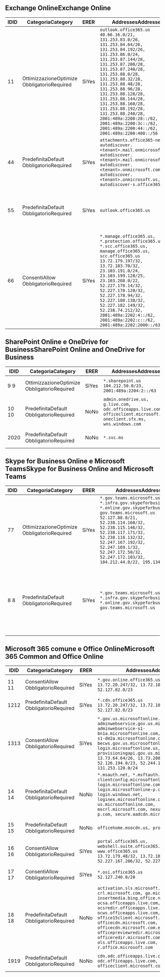 <!--THIS FILE IS AUTOMATICALLY GENERATED. MANUAL CHANGES WILL BE OVERWRITTEN.-->
<!--Please contact the Office 365 Endpoints team with any questions.-->
<!--USGovGCCHigh endpoints version 2019053100-->
<!--File generated 2019-05-31 17:02:21.0661-->

## <a name="exchange-online"></a><span data-ttu-id="030df-101">Exchange Online</span><span class="sxs-lookup"><span data-stu-id="030df-101">Exchange Online</span></span>

<span data-ttu-id="030df-102">ID</span><span class="sxs-lookup"><span data-stu-id="030df-102">ID</span></span> | <span data-ttu-id="030df-103">Categoria</span><span class="sxs-lookup"><span data-stu-id="030df-103">Category</span></span> | <span data-ttu-id="030df-104">ER</span><span class="sxs-lookup"><span data-stu-id="030df-104">ER</span></span> | <span data-ttu-id="030df-105">Addresses</span><span class="sxs-lookup"><span data-stu-id="030df-105">Addresses</span></span> | <span data-ttu-id="030df-106">Porte</span><span class="sxs-lookup"><span data-stu-id="030df-106">Ports</span></span>
-- | -------------------- | --- | ------------------------------------------------------------------------------------------------------------------------------------------------------------------------------------------------------------------------------------------------------------------------------------------------------------------------------------------------------------------------------------------------------------------------------------------------ | -------------------------------
<span data-ttu-id="030df-107">1</span><span class="sxs-lookup"><span data-stu-id="030df-107">1</span></span> | <span data-ttu-id="030df-108">Ottimizzazione</span><span class="sxs-lookup"><span data-stu-id="030df-108">Optimize</span></span><BR><span data-ttu-id="030df-109">Obbligatorio</span><span class="sxs-lookup"><span data-stu-id="030df-109">Required</span></span> | <span data-ttu-id="030df-110">Sì</span><span class="sxs-lookup"><span data-stu-id="030df-110">Yes</span></span> | `outlook.office365.us`<BR>`40.66.16.0/21, 131.253.83.0/26, 131.253.84.64/26, 131.253.84.192/26, 131.253.86.0/24, 131.253.87.144/28, 131.253.87.208/28, 131.253.87.240/28, 131.253.88.0/28, 131.253.88.32/28, 131.253.88.48/28, 131.253.88.96/28, 131.253.88.128/28, 131.253.88.144/28, 131.253.88.160/28, 131.253.88.192/28, 131.253.88.240/28, 2001:489a:2200:28::/62, 2001:489a:2200:3c::/62, 2001:489a:2200:44::/62, 2001:489a:2200:400::/56` | <span data-ttu-id="030df-111">**TCP:** 443, 80</span><span class="sxs-lookup"><span data-stu-id="030df-111">**TCP:** 443, 80</span></span>
<span data-ttu-id="030df-112">4</span><span class="sxs-lookup"><span data-stu-id="030df-112">4</span></span> | <span data-ttu-id="030df-113">Predefinita</span><span class="sxs-lookup"><span data-stu-id="030df-113">Default</span></span><BR><span data-ttu-id="030df-114">Obbligatorio</span><span class="sxs-lookup"><span data-stu-id="030df-114">Required</span></span> | <span data-ttu-id="030df-115">Sì</span><span class="sxs-lookup"><span data-stu-id="030df-115">Yes</span></span> | `attachments.office365-net.us, autodiscover.<tenant>.mail.onmicrosoft.com, autodiscover.<tenant>.mail.onmicrosoft.us, autodiscover.<tenant>.onmicrosoft.com, autodiscover.<tenant>.onmicrosoft.us, autodiscover-s.office365.us` | <span data-ttu-id="030df-116">**TCP:** 443, 80</span><span class="sxs-lookup"><span data-stu-id="030df-116">**TCP:** 443, 80</span></span>
<span data-ttu-id="030df-117">5</span><span class="sxs-lookup"><span data-stu-id="030df-117">5</span></span> | <span data-ttu-id="030df-118">Predefinita</span><span class="sxs-lookup"><span data-stu-id="030df-118">Default</span></span><BR><span data-ttu-id="030df-119">Obbligatorio</span><span class="sxs-lookup"><span data-stu-id="030df-119">Required</span></span> | <span data-ttu-id="030df-120">Sì</span><span class="sxs-lookup"><span data-stu-id="030df-120">Yes</span></span> | `outlook.office365.us` | <span data-ttu-id="030df-121">**TCP:** 143, 25, 587, 993, 995</span><span class="sxs-lookup"><span data-stu-id="030df-121">**TCP:** 143, 25, 587, 993, 995</span></span>
<span data-ttu-id="030df-122">6</span><span class="sxs-lookup"><span data-stu-id="030df-122">6</span></span> | <span data-ttu-id="030df-123">Consenti</span><span class="sxs-lookup"><span data-stu-id="030df-123">Allow</span></span><BR><span data-ttu-id="030df-124">Obbligatorio</span><span class="sxs-lookup"><span data-stu-id="030df-124">Required</span></span> | <span data-ttu-id="030df-125">Sì</span><span class="sxs-lookup"><span data-stu-id="030df-125">Yes</span></span> | `*.manage.office365.us, *.protection.office365.us, *.scc.office365.us, manage.office365.us, scc.office365.us`<BR>`13.72.179.197/32, 13.72.183.70/32, 23.103.191.0/24, 23.103.199.128/25, 23.103.208.0/22, 52.227.170.14/32, 52.227.170.120/32, 52.227.178.94/32, 52.227.180.138/32, 52.227.182.149/32, 52.238.74.212/32, 2001:489a:2202:4::/62, 2001:489a:2202:c::/62, 2001:489a:2202:2000::/63` | <span data-ttu-id="030df-126">**TCP:** 25, 443</span><span class="sxs-lookup"><span data-stu-id="030df-126">**TCP:** 25, 443</span></span>

## <a name="sharepoint-online-and-onedrive-for-business"></a><span data-ttu-id="030df-127">SharePoint Online e OneDrive for Business</span><span class="sxs-lookup"><span data-stu-id="030df-127">SharePoint Online and OneDrive for Business</span></span>

<span data-ttu-id="030df-128">ID</span><span class="sxs-lookup"><span data-stu-id="030df-128">ID</span></span> | <span data-ttu-id="030df-129">Categoria</span><span class="sxs-lookup"><span data-stu-id="030df-129">Category</span></span> | <span data-ttu-id="030df-130">ER</span><span class="sxs-lookup"><span data-stu-id="030df-130">ER</span></span> | <span data-ttu-id="030df-131">Addresses</span><span class="sxs-lookup"><span data-stu-id="030df-131">Addresses</span></span> | <span data-ttu-id="030df-132">Porte</span><span class="sxs-lookup"><span data-stu-id="030df-132">Ports</span></span>
-- | -------------------- | --- | ----------------------------------------------------------------------------------------------------------------------- | ----------------
<span data-ttu-id="030df-133">9 </span><span class="sxs-lookup"><span data-stu-id="030df-133">9</span></span> | <span data-ttu-id="030df-134">Ottimizzazione</span><span class="sxs-lookup"><span data-stu-id="030df-134">Optimize</span></span><BR><span data-ttu-id="030df-135">Obbligatorio</span><span class="sxs-lookup"><span data-stu-id="030df-135">Required</span></span> | <span data-ttu-id="030df-136">Sì</span><span class="sxs-lookup"><span data-stu-id="030df-136">Yes</span></span> | `*.sharepoint.us`<BR>`104.212.50.0/23, 2001:489a:2204:2::/63` | <span data-ttu-id="030df-137">**TCP:** 443, 80</span><span class="sxs-lookup"><span data-stu-id="030df-137">**TCP:** 443, 80</span></span>
<span data-ttu-id="030df-138">10 </span><span class="sxs-lookup"><span data-stu-id="030df-138">10</span></span> | <span data-ttu-id="030df-139">Predefinita</span><span class="sxs-lookup"><span data-stu-id="030df-139">Default</span></span><BR><span data-ttu-id="030df-140">Obbligatorio</span><span class="sxs-lookup"><span data-stu-id="030df-140">Required</span></span> | <span data-ttu-id="030df-141">No</span><span class="sxs-lookup"><span data-stu-id="030df-141">No</span></span> | `admin.onedrive.us, g.live.com, odc.officeapps.live.com, officeclient.microsoft.com, oneclient.sfx.ms, wns.windows.com` | <span data-ttu-id="030df-142">**TCP:** 443, 80</span><span class="sxs-lookup"><span data-stu-id="030df-142">**TCP:** 443, 80</span></span>
<span data-ttu-id="030df-143">20</span><span class="sxs-lookup"><span data-stu-id="030df-143">20</span></span> | <span data-ttu-id="030df-144">Predefinita</span><span class="sxs-lookup"><span data-stu-id="030df-144">Default</span></span><BR><span data-ttu-id="030df-145">Obbligatorio</span><span class="sxs-lookup"><span data-stu-id="030df-145">Required</span></span> | <span data-ttu-id="030df-146">No</span><span class="sxs-lookup"><span data-stu-id="030df-146">No</span></span> | `*.svc.ms` | <span data-ttu-id="030df-147">**TCP:** 443, 80</span><span class="sxs-lookup"><span data-stu-id="030df-147">**TCP:** 443, 80</span></span>

## <a name="skype-for-business-online-and-microsoft-teams"></a><span data-ttu-id="030df-148">Skype for Business Online e Microsoft Teams</span><span class="sxs-lookup"><span data-stu-id="030df-148">Skype for Business Online and Microsoft Teams</span></span>

<span data-ttu-id="030df-149">ID</span><span class="sxs-lookup"><span data-stu-id="030df-149">ID</span></span> | <span data-ttu-id="030df-150">Categoria</span><span class="sxs-lookup"><span data-stu-id="030df-150">Category</span></span> | <span data-ttu-id="030df-151">ER</span><span class="sxs-lookup"><span data-stu-id="030df-151">ER</span></span> | <span data-ttu-id="030df-152">Addresses</span><span class="sxs-lookup"><span data-stu-id="030df-152">Addresses</span></span> | <span data-ttu-id="030df-153">Porte</span><span class="sxs-lookup"><span data-stu-id="030df-153">Ports</span></span>
-- | -------------------- | --- | --------------------------------------------------------------------------------------------------------------------------------------------------------------------------------------------------------------------------------------------------------------------------------------------------------------------------------- | --------------------------------------------------
<span data-ttu-id="030df-154">7</span><span class="sxs-lookup"><span data-stu-id="030df-154">7</span></span> | <span data-ttu-id="030df-155">Ottimizzazione</span><span class="sxs-lookup"><span data-stu-id="030df-155">Optimize</span></span><BR><span data-ttu-id="030df-156">Obbligatorio</span><span class="sxs-lookup"><span data-stu-id="030df-156">Required</span></span> | <span data-ttu-id="030df-157">Sì</span><span class="sxs-lookup"><span data-stu-id="030df-157">Yes</span></span> | `*.gov.teams.microsoft.us, *.infra.gov.skypeforbusiness.us, *.online.gov.skypeforbusiness.us, gov.teams.microsoft.us`<BR>`52.127.88.0/21, 52.238.114.160/32, 52.238.115.146/32, 52.238.117.171/32, 52.238.118.132/32, 52.247.167.192/32, 52.247.169.1/32, 52.247.172.50/32, 52.247.172.103/32, 104.212.44.0/22, 195.134.228.0/22` | <span data-ttu-id="030df-158">**TCP:** 443, 80</span><span class="sxs-lookup"><span data-stu-id="030df-158">**TCP:** 443, 80</span></span><BR><span data-ttu-id="030df-159">**UDP:** 3478</span><span class="sxs-lookup"><span data-stu-id="030df-159">**UDP:** 3478</span></span>
<span data-ttu-id="030df-160">8 </span><span class="sxs-lookup"><span data-stu-id="030df-160">8</span></span> | <span data-ttu-id="030df-161">Predefinita</span><span class="sxs-lookup"><span data-stu-id="030df-161">Default</span></span><BR><span data-ttu-id="030df-162">Obbligatorio</span><span class="sxs-lookup"><span data-stu-id="030df-162">Required</span></span> | <span data-ttu-id="030df-163">Sì</span><span class="sxs-lookup"><span data-stu-id="030df-163">Yes</span></span> | `*.gov.teams.microsoft.us, *.infra.gov.skypeforbusiness.us, *.online.gov.skypeforbusiness.us, gov.teams.microsoft.us` | <span data-ttu-id="030df-164">**TCP:** 5061, 50000-59999</span><span class="sxs-lookup"><span data-stu-id="030df-164">**TCP:** 5061, 50000-59999</span></span><BR><span data-ttu-id="030df-165">**UDP:** 50000-59999</span><span class="sxs-lookup"><span data-stu-id="030df-165">**UDP:** 50000-59999</span></span>

## <a name="microsoft-365-common-and-office-online"></a><span data-ttu-id="030df-166">Microsoft 365 comune e Office Online</span><span class="sxs-lookup"><span data-stu-id="030df-166">Microsoft 365 Common and Office Online</span></span>

<span data-ttu-id="030df-167">ID</span><span class="sxs-lookup"><span data-stu-id="030df-167">ID</span></span> | <span data-ttu-id="030df-168">Categoria</span><span class="sxs-lookup"><span data-stu-id="030df-168">Category</span></span> | <span data-ttu-id="030df-169">ER</span><span class="sxs-lookup"><span data-stu-id="030df-169">ER</span></span> | <span data-ttu-id="030df-170">Addresses</span><span class="sxs-lookup"><span data-stu-id="030df-170">Addresses</span></span> | <span data-ttu-id="030df-171">Porte</span><span class="sxs-lookup"><span data-stu-id="030df-171">Ports</span></span>
-- | ------------------- | --- | ---------------------------------------------------------------------------------------------------------------------------------------------------------------------------------------------------------------------------------------------------------------------------------------------------------------------------------------------------------------------------------------------- | ----------------
<span data-ttu-id="030df-172">11 </span><span class="sxs-lookup"><span data-stu-id="030df-172">11</span></span> | <span data-ttu-id="030df-173">Consenti</span><span class="sxs-lookup"><span data-stu-id="030df-173">Allow</span></span><BR><span data-ttu-id="030df-174">Obbligatorio</span><span class="sxs-lookup"><span data-stu-id="030df-174">Required</span></span> | <span data-ttu-id="030df-175">Sì</span><span class="sxs-lookup"><span data-stu-id="030df-175">Yes</span></span> | `*.gov.online.office365.us`<BR>`13.72.20.247/32, 13.72.185.126/32, 52.127.82.0/23` | <span data-ttu-id="030df-176">**TCP:** 443</span><span class="sxs-lookup"><span data-stu-id="030df-176">**TCP:** 443</span></span>
<span data-ttu-id="030df-177">12</span><span class="sxs-lookup"><span data-stu-id="030df-177">12</span></span> | <span data-ttu-id="030df-178">Predefinita</span><span class="sxs-lookup"><span data-stu-id="030df-178">Default</span></span><BR><span data-ttu-id="030df-179">Obbligatorio</span><span class="sxs-lookup"><span data-stu-id="030df-179">Required</span></span> | <span data-ttu-id="030df-180">Sì</span><span class="sxs-lookup"><span data-stu-id="030df-180">Yes</span></span> | `*.cdn.office365.us`<BR>`13.72.20.247/32, 13.72.185.126/32, 52.127.82.0/23` | <span data-ttu-id="030df-181">**TCP:** 443</span><span class="sxs-lookup"><span data-stu-id="030df-181">**TCP:** 443</span></span>
<span data-ttu-id="030df-182">13</span><span class="sxs-lookup"><span data-stu-id="030df-182">13</span></span> | <span data-ttu-id="030df-183">Consenti</span><span class="sxs-lookup"><span data-stu-id="030df-183">Allow</span></span><BR><span data-ttu-id="030df-184">Obbligatorio</span><span class="sxs-lookup"><span data-stu-id="030df-184">Required</span></span> | <span data-ttu-id="030df-185">Sì</span><span class="sxs-lookup"><span data-stu-id="030df-185">Yes</span></span> | `*.gov.us.microsoftonline.com, adminwebservice.gov.us.microsoftonline.com, adminwebservice-s1-bn1a.microsoftonline.com, adminwebservice-s1-dm2a.microsoftonline.com, becws.gov.us.microsoftonline.com, login.microsoftonline.us, provisioningapi.gov.us.microsoftonline.com`<BR>`13.73.64.64/26, 13.73.208.128/25, 52.126.194.0/23, 52.244.120.128/25, 131.253.120.0/24` | <span data-ttu-id="030df-186">**TCP:** 443</span><span class="sxs-lookup"><span data-stu-id="030df-186">**TCP:** 443</span></span>
<span data-ttu-id="030df-187">14 </span><span class="sxs-lookup"><span data-stu-id="030df-187">14</span></span> | <span data-ttu-id="030df-188">Predefinita</span><span class="sxs-lookup"><span data-stu-id="030df-188">Default</span></span><BR><span data-ttu-id="030df-189">Obbligatorio</span><span class="sxs-lookup"><span data-stu-id="030df-189">Required</span></span> | <span data-ttu-id="030df-190">No</span><span class="sxs-lookup"><span data-stu-id="030df-190">No</span></span> | `*.msauth.net, *.msftauth.net, clientconfig.microsoftonline-p.net, login.microsoftonline.com, login.microsoftonline-p.com, login.windows.net, loginex.microsoftonline.com, login-us.microsoftonline.com, mscrl.microsoft.com, nexus.microsoftonline-p.com, secure.aadcdn.microsoftonline-p.com` | <span data-ttu-id="030df-191">**TCP:** 443</span><span class="sxs-lookup"><span data-stu-id="030df-191">**TCP:** 443</span></span>
<span data-ttu-id="030df-192">15 </span><span class="sxs-lookup"><span data-stu-id="030df-192">15</span></span> | <span data-ttu-id="030df-193">Predefinita</span><span class="sxs-lookup"><span data-stu-id="030df-193">Default</span></span><BR><span data-ttu-id="030df-194">Obbligatorio</span><span class="sxs-lookup"><span data-stu-id="030df-194">Required</span></span> | <span data-ttu-id="030df-195">No</span><span class="sxs-lookup"><span data-stu-id="030df-195">No</span></span> | `officehome.msocdn.us, prod.msocdn.us` | <span data-ttu-id="030df-196">**TCP:** 443, 80</span><span class="sxs-lookup"><span data-stu-id="030df-196">**TCP:** 443, 80</span></span>
<span data-ttu-id="030df-197">16 </span><span class="sxs-lookup"><span data-stu-id="030df-197">16</span></span> | <span data-ttu-id="030df-198">Consenti</span><span class="sxs-lookup"><span data-stu-id="030df-198">Allow</span></span><BR><span data-ttu-id="030df-199">Obbligatorio</span><span class="sxs-lookup"><span data-stu-id="030df-199">Required</span></span> | <span data-ttu-id="030df-200">Sì</span><span class="sxs-lookup"><span data-stu-id="030df-200">Yes</span></span> | `portal.office365.us, webshell.suite.office365.us, www.office365.us`<BR>`13.72.179.48/32, 13.72.188.8/32, 52.227.167.206/32, 52.227.170.242/32` | <span data-ttu-id="030df-201">**TCP:** 443, 80</span><span class="sxs-lookup"><span data-stu-id="030df-201">**TCP:** 443, 80</span></span>
<span data-ttu-id="030df-202">17 </span><span class="sxs-lookup"><span data-stu-id="030df-202">17</span></span> | <span data-ttu-id="030df-203">Consenti</span><span class="sxs-lookup"><span data-stu-id="030df-203">Allow</span></span><BR><span data-ttu-id="030df-204">Obbligatorio</span><span class="sxs-lookup"><span data-stu-id="030df-204">Required</span></span> | <span data-ttu-id="030df-205">Sì</span><span class="sxs-lookup"><span data-stu-id="030df-205">Yes</span></span> | `*.osi.office365.us`<BR>`52.127.240.0/20` | <span data-ttu-id="030df-206">**TCP:** 443</span><span class="sxs-lookup"><span data-stu-id="030df-206">**TCP:** 443</span></span>
<span data-ttu-id="030df-207">18 </span><span class="sxs-lookup"><span data-stu-id="030df-207">18</span></span> | <span data-ttu-id="030df-208">Predefinita</span><span class="sxs-lookup"><span data-stu-id="030df-208">Default</span></span><BR><span data-ttu-id="030df-209">Obbligatorio</span><span class="sxs-lookup"><span data-stu-id="030df-209">Required</span></span> | <span data-ttu-id="030df-210">No</span><span class="sxs-lookup"><span data-stu-id="030df-210">No</span></span> | `activation.sls.microsoft.com, crl.microsoft.com, go.microsoft.com, insertmedia.bing.office.net, ocsa.officeapps.live.com, ocsredir.officeapps.live.com, ocws.officeapps.live.com, office15client.microsoft.com, officecdn.microsoft.com, officecdn.microsoft.com.edgesuite.net, officepreviewredir.microsoft.com, officeredir.microsoft.com, ols.officeapps.live.com, r.office.microsoft.com` | <span data-ttu-id="030df-211">**TCP:** 443, 80</span><span class="sxs-lookup"><span data-stu-id="030df-211">**TCP:** 443, 80</span></span>
<span data-ttu-id="030df-212">19</span><span class="sxs-lookup"><span data-stu-id="030df-212">19</span></span> | <span data-ttu-id="030df-213">Predefinita</span><span class="sxs-lookup"><span data-stu-id="030df-213">Default</span></span><BR><span data-ttu-id="030df-214">Obbligatorio</span><span class="sxs-lookup"><span data-stu-id="030df-214">Required</span></span> | <span data-ttu-id="030df-215">No</span><span class="sxs-lookup"><span data-stu-id="030df-215">No</span></span> | `cdn.odc.officeapps.live.com, odc.officeapps.live.com, officeclient.microsoft.com` | <span data-ttu-id="030df-216">**TCP:** 443, 80</span><span class="sxs-lookup"><span data-stu-id="030df-216">**TCP:** 443, 80</span></span>
